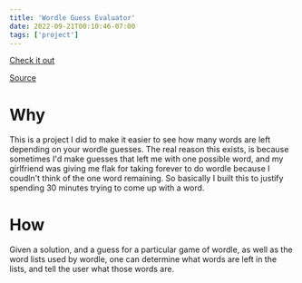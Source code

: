 ```yaml
---
title: 'Wordle Guess Evaluator'
date: 2022-09-21T00:10:46-07:00
tags: ['project']
---
```


[Check it out](https://vmorganp.github.io/WordleGuessEvaluator/)

[Source](https://github.com/vmorganp/WordleGuessEvaluator)

# Why

This is a project I did to make it easier to see how many words are left depending on your wordle guesses.
The real reason this exists, is because sometimes I'd make guesses that left me with one possible word, and my girlfriend was giving me flak for taking forever to do wordle because I coudln't think of the one word remaining. So basically I built this to justify spending 30 minutes trying to come up with a word.

# How

Given a solution, and a guess for a particular game of wordle, as well as the word lists used by wordle, one can determine what words are left in the lists, and tell the user what those words are. 
